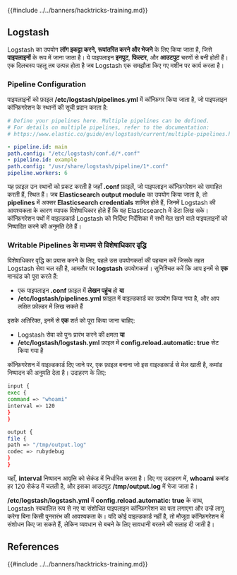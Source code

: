 {{#include ../../banners/hacktricks-training.md}}

## Logstash

Logstash का उपयोग **लॉग इकट्ठा करने, रूपांतरित करने और भेजने** के लिए किया जाता है, जिसे **पाइपलाइनों** के रूप में जाना जाता है। ये पाइपलाइन **इनपुट**, **फिल्टर**, और **आउटपुट** चरणों से बनी होती हैं। एक दिलचस्प पहलू तब उत्पन्न होता है जब Logstash एक समझौता किए गए मशीन पर कार्य करता है।

### Pipeline Configuration

पाइपलाइनों को फ़ाइल **/etc/logstash/pipelines.yml** में कॉन्फ़िगर किया जाता है, जो पाइपलाइन कॉन्फ़िगरेशन के स्थानों की सूची प्रदान करता है:
```yaml
# Define your pipelines here. Multiple pipelines can be defined.
# For details on multiple pipelines, refer to the documentation:
# https://www.elastic.co/guide/en/logstash/current/multiple-pipelines.html

- pipeline.id: main
path.config: "/etc/logstash/conf.d/*.conf"
- pipeline.id: example
path.config: "/usr/share/logstash/pipeline/1*.conf"
pipeline.workers: 6
```
यह फ़ाइल उन स्थानों को प्रकट करती है जहाँ **.conf** फ़ाइलें, जो पाइपलाइन कॉन्फ़िगरेशन को समाहित करती हैं, स्थित हैं। जब **Elasticsearch output module** का उपयोग किया जाता है, तो **pipelines** में अक्सर **Elasticsearch credentials** शामिल होते हैं, जिनमें Logstash की आवश्यकता के कारण व्यापक विशेषाधिकार होते हैं कि वह Elasticsearch में डेटा लिख सके। कॉन्फ़िगरेशन पथों में वाइल्डकार्ड Logstash को निर्दिष्ट निर्देशिका में सभी मेल खाने वाले पाइपलाइनों को निष्पादित करने की अनुमति देते हैं।

### Writable Pipelines के माध्यम से विशेषाधिकार वृद्धि

विशेषाधिकार वृद्धि का प्रयास करने के लिए, पहले उस उपयोगकर्ता की पहचान करें जिसके तहत Logstash सेवा चल रही है, आमतौर पर **logstash** उपयोगकर्ता। सुनिश्चित करें कि आप इनमें से **एक** मानदंड को पूरा करते हैं:

- एक पाइपलाइन **.conf** फ़ाइल में **लेखन पहुंच** हो **या**
- **/etc/logstash/pipelines.yml** फ़ाइल में वाइल्डकार्ड का उपयोग किया गया है, और आप लक्षित फ़ोल्डर में लिख सकते हैं

इसके अतिरिक्त, इनमें से **एक** शर्त को पूरा किया जाना चाहिए:

- Logstash सेवा को पुनः प्रारंभ करने की क्षमता **या**
- **/etc/logstash/logstash.yml** फ़ाइल में **config.reload.automatic: true** सेट किया गया है

कॉन्फ़िगरेशन में वाइल्डकार्ड दिए जाने पर, एक फ़ाइल बनाना जो इस वाइल्डकार्ड से मेल खाती है, कमांड निष्पादन की अनुमति देता है। उदाहरण के लिए:
```bash
input {
exec {
command => "whoami"
interval => 120
}
}

output {
file {
path => "/tmp/output.log"
codec => rubydebug
}
}
```
यहाँ, **interval** निष्पादन आवृत्ति को सेकंड में निर्धारित करता है। दिए गए उदाहरण में, **whoami** कमांड हर 120 सेकंड में चलती है, और इसका आउटपुट **/tmp/output.log** में भेजा जाता है।

**/etc/logstash/logstash.yml** में **config.reload.automatic: true** के साथ, Logstash स्वचालित रूप से नए या संशोधित पाइपलाइन कॉन्फ़िगरेशन का पता लगाएगा और उन्हें लागू करेगा बिना किसी पुनरारंभ की आवश्यकता के। यदि कोई वाइल्डकार्ड नहीं है, तो मौजूदा कॉन्फ़िगरेशन में संशोधन किए जा सकते हैं, लेकिन व्यवधान से बचने के लिए सावधानी बरतने की सलाह दी जाती है।

## References

{{#include ../../banners/hacktricks-training.md}}
